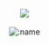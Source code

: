 <p align="center">
  <a href="https://discord.com/users/1326213864391442504"> <img align="center" src="https://lanyard.kyrie25.dev/api/1326213864391442504?waveColor=fff&waveSpotifyColor=212121&gradient=fff&borderRadius=25px&bg=000"/></a>
  <br>
  <br>
  <img src="https://komarev.com/ghpvc/?username=csynholic&color=gray&style=plastic" alt=":name" />
</p>
